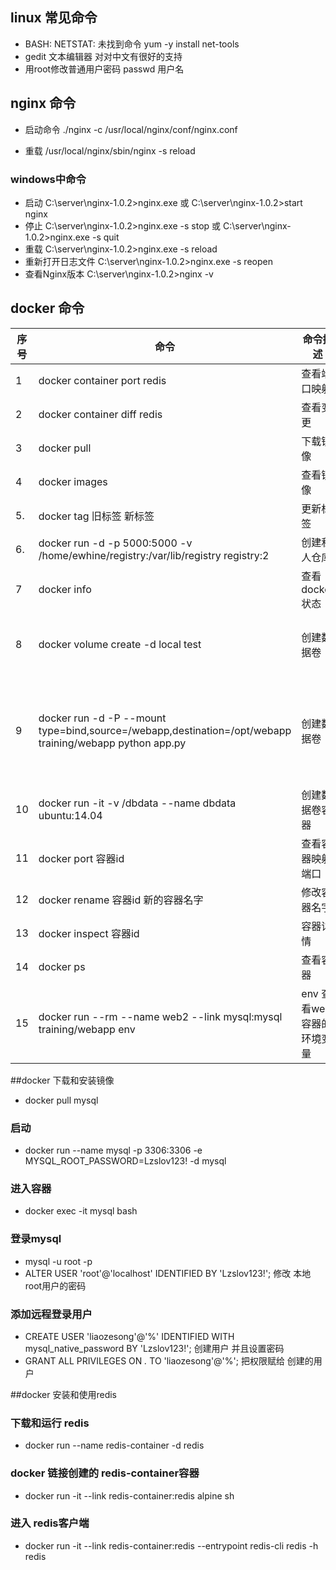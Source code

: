 
## linux 常见命令

- BASH: NETSTAT: 未找到命令
   yum -y install net-tools
- gedit 文本编辑器 对对中文有很好的支持
- 用root修改普通用户密码 passwd 用户名

## nginx 命令

 - 启动命令
    ./nginx -c /usr/local/nginx/conf/nginx.conf
    
 - 重载
    /usr/local/nginx/sbin/nginx -s  reload 
 ### windows中命令
   - 启动
      C:\server\nginx-1.0.2>nginx.exe 或 C:\server\nginx-1.0.2>start nginx
   - 停止
     C:\server\nginx-1.0.2>nginx.exe -s stop 或  C:\server\nginx-1.0.2>nginx.exe -s quit
   - 重载
     C:\server\nginx-1.0.2>nginx.exe -s reload
   - 重新打开日志文件
     C:\server\nginx-1.0.2>nginx.exe -s reopen
   - 查看Nginx版本
     C:\server\nginx-1.0.2>nginx -v 

## docker 命令

 序号|命令| 命令描述|备注
 ---|---|---|---
1| docker container port redis|查看端口映射|
2|docker container diff redis |查看变更 |
3| docker pull|下载镜像|
4|docker images|查看镜像 |
5.|docker tag 旧标签 新标签 | 更新标签|
6.| docker run -d -p 5000:5000 -v /home/ewhine/registry:/var/lib/registry registry:2 |创建私人仓库|
7|docker info |查看docker状态|
8|docker volume create -d local test | 创建数据卷| 子命令 ： inspect 查看详情、ls 列出已有数据卷 、prune 清理无用数据卷、rm 删除
9|docker run -d -P  --mount  type=bind,source=/webapp,destination=/opt/webapp training/webapp python app.py |创建数据卷|--mount 后面的参数不能有空格 type 有三种类型的参数 bind：绑定到指定路径 volume：普通数据卷，映射到主机/var/lib/docker/volumes 路径下
10|docker run -it -v /dbdata --name dbdata ubuntu:14.04|创建数据卷容器|
11|docker port 容器id |查看容器映射端口
12|docker rename 容器id 新的容器名字|修改容器名字
13|docker inspect 容器id|容器详情
14|docker ps |查看容器|子命令 -a 查看已经创建容器 -s 查看正在运行的容器
15|docker run --rm --name web2 --link mysql:mysql training/webapp env |env 查看web容器的环境变量




##docker 下载和安装镜像

- docker pull mysql

### 启动
- docker run --name mysql -p 3306:3306 -e MYSQL_ROOT_PASSWORD=Lzslov123! -d mysql

### 进入容器
- docker exec -it mysql bash

### 登录mysql
- mysql -u root -p
- ALTER USER 'root'@'localhost' IDENTIFIED BY 'Lzslov123!'; 修改 本地root用户的密码

 

### 添加远程登录用户
- CREATE USER 'liaozesong'@'%' IDENTIFIED WITH mysql_native_password BY 'Lzslov123!'; 创建用户 并且设置密码
- GRANT ALL PRIVILEGES ON *.* TO 'liaozesong'@'%'; 把权限赋给 创建的用户


##docker 安装和使用redis
###  下载和运行 redis
- docker run --name redis-container -d redis  

### docker 链接创建的 redis-container容器
- docker run -it --link redis-container:redis alpine sh 
### 进入 redis客户端
-  docker run -it --link redis-container:redis --entrypoint redis-cli redis -h redis



 

 








    
   